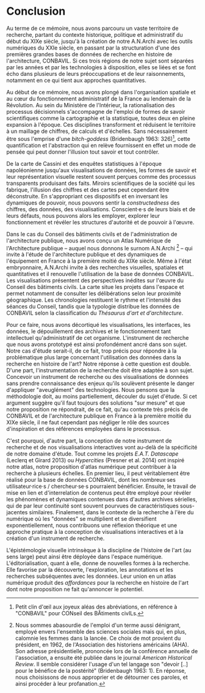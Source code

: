 # Conclusion

Au terme de ce mémoire, nous avons parcouru un vaste territoire de recherche, partant du contexte historique, politique et administratif du début du XIXe siècle, jusqu'à la création de notre A.N.Archi avec les outils numériques du XXIe siècle, en passant par la structuration d'une des premières grandes bases de données de recherche en histoire de l'architecture, CONBAVIL. Si ces trois régions de notre sujet sont séparées par les années et par les technologies à disposition, elles se liées et se font écho dans plusieurs de leurs préoccupations et de leur raisonnements, notamment en ce qui tient aux approches quantitatives. 

Au début de ce mémoire, nous avons plongé dans l'organisation spatiale et au cœur du fonctionnement administratif de la France au lendemain de la Révolution. Au sein du Ministère de l'Intérieur, la rationalisation des processus décisionnels s'accompagne de l'emploi de formes de savoir scientifiques comme la cartographie et la statistique, toutes deux en pleine expansion à l'époque. Ces disciplines transforment et réduisent le territoire à un maillage de chiffres, de calculs et d'échelles. Sans nécessairement être sous l'emprise d'une *bitch-goddess* (Bridenbaugh 1963: 326)[^1], cette quantification et l'abstraction qui en relève fournissent en effet un mode de pensée qui peut donner l'illusion tout savoir et tout contrôler.

De la carte de Cassini et des enquêtes statistiques à l'époque napoléonienne jusqu'aux visualisations de données, les formes de savoir et leur représentation visuelle restent souvent perçues comme des processus transparents produisant des faits. Miroirs scientifiques de la société qui les fabrique, l'illusion des chiffres et des cartes peut cependant être déconstruite. En s'appropriant ces dispositifs et en inversant les dynamiques de pouvoir, nous pouvons sentir la *constructedness* des chiffres, des données, des visualisations. Conscient·e·s de leurs biais et de leurs défauts, nous pouvons alors les employer, explorer leur fonctionnement et révéler les structures d'autorité et de pouvoir à l'œuvre. 

Dans le cas du Conseil des bâtiments civils et de l'administration de l'architecture publique, nous avons conçu un Atlas Numérique de l'Architecture publique – auquel nous donnons le surnom A.N.Archi [^2] – qui invite à l'étude de l'architecture publique et des dynamiques de l'équipement en France à la première moitié du XIXe siècle. Même à l'état embryonnaire, A.N.Archi invite à des recherches visuelles, spatiales et quantitatives et il renouvelle l'utilisation de la base de données CONBAVIL. Les visualisations présentent des perspectives inédites sur l'œuvre du Conseil des bâtiments civils. La carte situe les projets dans l'espace et permet notamment de consulter les délibérations selon leur proximité géographique. Les chronologies restituent le rythme et l'intensité des séances du Conseil, tandis que la typologie distribue les données de CONBAVIL selon la classification du *Thésaurus d'art et d'architecture*.

Pour ce faire, nous avons décortiqué les visualisations, les interfaces, les données, le dépouillement des archives et le fonctionnement tant intellectuel qu'administratif de cet organisme. L'instrument de recherche que nous avons prototypé est ainsi profondément ancré dans son sujet. Notre cas d'étude serait-il, de ce fait, trop précis pour répondre à la problématique plus large concernant l'utilisation des données dans la recherche en histoire de l'art? Notre réponse à cette question est double. D'une part, l'instrumentation de la recherche doit être adaptée à son sujet. Concevoir un instrument de recherche ou des visualisations de données sans prendre connaissance des enjeux qu'ils soulèvent présente le danger d'appliquer "aveuglément" des technologies. Nous pensons que la méthodologie doit, au moins partiellement, découler du sujet d'étude. Si cet argument suggère qu'il faut toujours des solutions "sur mesure" et que notre proposition ne répondrait, de ce fait, qu'au contexte très précis de CONBAVIL et de l'architecture publique en France à la première moitié du XIXe siècle, il ne faut cependant pas négliger le rôle des sources d'inspiration et des références employées dans le processus. 

C'est pourquoi, d'autre part, la conception de notre instrument de recherche et de nos visualisations interactives vont au-delà de la spécificité de notre domaine d'étude. Tout comme les projets *E.A.T. Datascape* (Leclerq et Girard 2013) ou *Hypercities* (Presner et al. 2014) ont inspiré notre atlas, notre proposition d'atlas numérique peut contribuer à la recherche à plusieurs échelles. En premier lieu, il peut véritablement être réalisé pour la base de données CONBAVIL, dont les nombreux·ses utilisateur·rice·s / chercheur·se·s pourraient bénéficier. Ensuite, le travail de mise en lien et d'interrelation de contenus peut être employé pour révéler les phénomènes et dynamiques contenues dans d'autres archives sérielles, qui de par leur continuité sont souvent pourvues de caractéristiques sous-jacentes similaires. Finalement, dans le contexte de la recherche à l'ère du numérique où les "données" se multiplient et se diversifient exponentiellement, nous contribuons une réflexion théorique et une approche pratique à la conception de visualisations interactives et à la création d'un instrument de recherche. 

L'épistémologie visuelle intrinsèque à la discipline de l'histoire de l'art (au sens large) peut ainsi être déployée dans l'espace numérique. L'éditorialisation, quant à elle, donne de nouvelles formes à la recherche. Elle favorise par la découverte, l'exploration, les annotations et les recherches subséquentes avec les données. Leur union en un atlas numérique produit des *affordances* pour la recherche en histoire de l'art dont notre proposition ne fait qu'annoncer le potentiel.

[^1]: Petit clin d'œil aux joyeux aléas des abréviations, en référence à "CONBAVIL" pour CONseil des BÂtiments civILs.
[^2]: Nous sommes abasourdie de l'emploi d'un terme aussi dénigrant, employé envers l'ensemble des sciences sociales mais qui, en plus, calomnie les femmes dans la lancée. Ce choix de mot provient du président, en 1962, de l'Association des historiens américains (AHA). Son adresse présidentielle, prononcée lors de la conférence annuelle de l'association, a ensuite été publiée dans le journal *American Historical Review*. Il semble considérer l'usage d'un tel langage son "devoir [..] pour le bénéfice de la postérité" (Bridenbaugh 1963: 1). En réponse, nous choisissons de nous approprier et de détourner ces paroles, et ainsi procéder à leur profanation.

